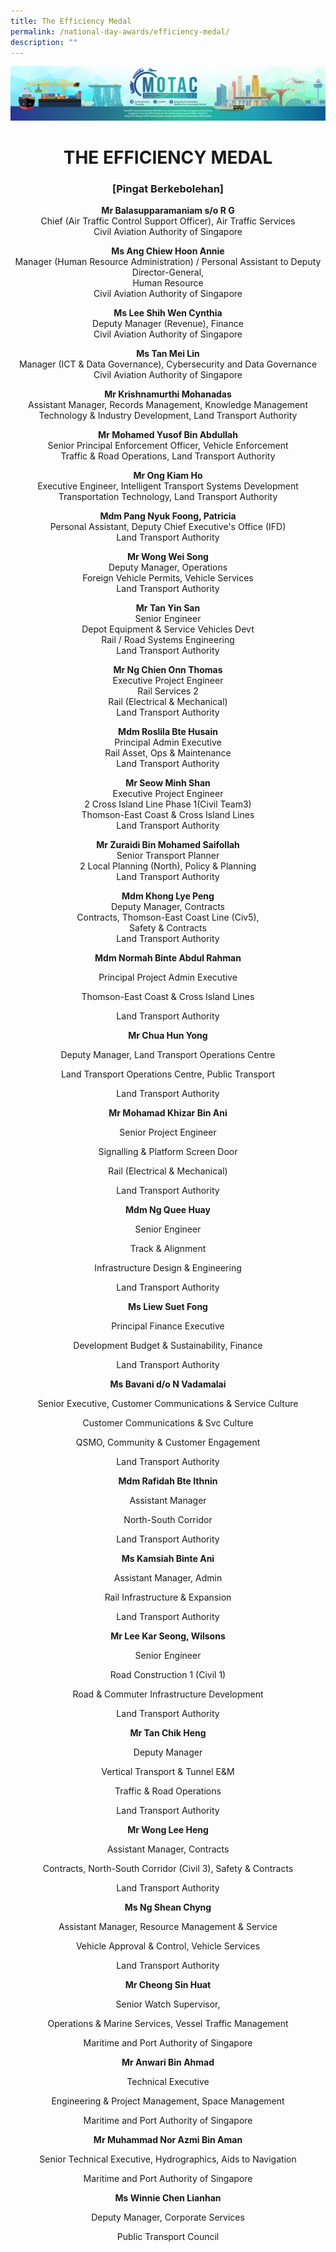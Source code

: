 ```yaml
---
title: The Efficiency Medal
permalink: /national-day-awards/efficiency-medal/
description: ""
---
```

![](/images/hero.png)

<center>
<h1>THE EFFICIENCY MEDAL</h1>
<h3>[Pingat Berkebolehan]</h3>
<p>
  <strong>Mr Balasupparamaniam s/o R G</strong>
  <br> Chief (Air Traffic Control Support Officer), Air Traffic Services <br> Civil Aviation Authority of Singapore
</p>
<p>
  <strong>Ms Ang Chiew Hoon Annie</strong>
  <br> Manager (Human Resource Administration) / Personal Assistant to Deputy Director-General, <br> Human Resource <br> Civil Aviation Authority of Singapore
</p>
<p>
  <strong>Ms Lee Shih Wen Cynthia</strong>
  <br> Deputy Manager (Revenue), Finance <br> Civil Aviation Authority of Singapore
</p>
<p>
  <strong>Ms Tan Mei Lin</strong>
  <br> Manager (ICT &amp; Data Governance), Cybersecurity and Data Governance <br> Civil Aviation Authority of Singapore
</p>
<p>
  <strong>Mr Krishnamurthi Mohanadas</strong>
  <br> Assistant Manager, Records Management, Knowledge Management <br> Technology &amp; Industry Development, Land Transport Authority
</p>
<p>
  <strong>Mr Mohamed Yusof Bin Abdullah</strong>
  <br> Senior Principal Enforcement Officer, Vehicle Enforcement <br> Traffic &amp; Road Operations, Land Transport Authority
</p>
<p>
  <strong>Mr Ong Kiam Ho</strong>
  <br> Executive Engineer, Intelligent Transport Systems Development <br> Transportation Technology, Land Transport Authority
</p>
<p>
  <strong>Mdm Pang Nyuk Foong, Patricia</strong>
  <br> Personal Assistant, Deputy Chief Executive's Office (IFD) <br> Land Transport Authority
</p>
<p>
  <strong>Mr Wong Wei Song</strong>
  <br> Deputy Manager, Operations <br> Foreign Vehicle Permits, Vehicle Services <br> Land Transport Authority
</p>
<p>
  <strong>Mr Tan Yin San</strong>
  <br> Senior Engineer <br> Depot Equipment &amp; Service Vehicles Devt <br> Rail / Road Systems Engineering <br> Land Transport Authority
</p>
<p>
  <strong>Mr Ng Chien Onn Thomas</strong>
  <br> Executive Project Engineer <br> Rail Services 2 <br> Rail (Electrical &amp; Mechanical) <br> Land Transport Authority
</p>
<p>
  <strong>Mdm Roslila Bte Husain</strong>
  <br> Principal Admin Executive <br> Rail Asset, Ops &amp; Maintenance <br> Land Transport Authority
</p>
<p>
  <strong>Mr Seow Minh Shan</strong>
  <br> Executive Project Engineer <br> 2 Cross Island Line Phase 1(Civil Team3) <br> Thomson-East Coast &amp; Cross Island Lines <br> Land Transport Authority
</p>
<p>
  <strong>Mr Zuraidi Bin Mohamed Saifollah</strong>
  <br> Senior Transport Planner <br> 2 Local Planning (North), Policy &amp; Planning <br> Land Transport Authority
</p>
<p>
  <strong>Mdm Khong Lye Peng</strong>
  <br> Deputy Manager, Contracts <br> Contracts, Thomson-East Coast Line (Civ5), <br> Safety &amp; Contracts <br> Land Transport Authority
</p>
<p>
  <strong>Mdm Normah Binte Abdul Rahman</strong>
</p>
<p>Principal Project Admin Executive</p>
<p>Thomson-East Coast &amp; Cross Island Lines</p>
<p>Land Transport Authority</p>
<p>
  <strong>Mr Chua Hun Yong</strong>
</p>
<p>Deputy Manager, Land Transport Operations Centre</p>
<p>Land Transport Operations Centre, Public Transport</p>
<p>Land Transport Authority</p>
<p>
  <strong>Mr Mohamad Khizar Bin Ani</strong>
</p>
<p>Senior Project Engineer</p>
<p>Signalling &amp; Platform Screen Door</p>
<p>Rail (Electrical &amp; Mechanical)</p>
<p>Land Transport Authority</p>
<p>
  <strong>Mdm Ng Quee Huay</strong>
</p>
<p>Senior Engineer</p>
<p>Track &amp; Alignment</p>
<p>Infrastructure Design &amp; Engineering</p>
<p>Land Transport Authority</p>
<p>
  <strong>Ms Liew Suet Fong</strong>
</p>
<p>Principal Finance Executive</p>
<p>Development Budget &amp; Sustainability, Finance</p>
<p>Land Transport Authority</p>
<p>
  <strong>Ms Bavani d/o N Vadamalai</strong>
</p>
<p>Senior Executive, Customer Communications &amp; Service Culture</p>
<p>Customer Communications &amp; Svc Culture</p>
<p>QSMO, Community &amp; Customer Engagement</p>
<p>Land Transport Authority</p>
<p>
  <strong>Mdm Rafidah Bte Ithnin</strong>
</p>
<p>Assistant Manager</p>
<p>North-South Corridor</p>
<p>Land Transport Authority</p>
<p>
  <strong>Ms Kamsiah Binte Ani</strong>
</p>
<p>Assistant Manager, Admin</p>
<p>Rail Infrastructure &amp; Expansion</p>
<p>Land Transport Authority</p>
	
<p>
  <strong>Mr Lee Kar Seong, Wilsons</strong>
</p>
<p>Senior Engineer</p>
<p>Road Construction 1 (Civil 1)</p>
<p>Road &amp; Commuter Infrastructure Development</p>
<p>Land Transport Authority</p>
<p>
  <strong>Mr Tan Chik Heng</strong>
</p>
<p>Deputy Manager</p>
<p>Vertical Transport &amp; Tunnel E&amp;M</p>
<p>Traffic &amp; Road Operations</p>
<p>Land Transport Authority</p>
<p>
  <strong>Mr Wong Lee Heng</strong>
</p>
<p>Assistant Manager, Contracts</p>
<p>Contracts, North-South Corridor (Civil 3), Safety &amp; Contracts</p>
<p>Land Transport Authority</p>
<p>
  <strong>Ms Ng Shean Chyng</strong>
</p>
<p>Assistant Manager, Resource Management &amp; Service</p>
<p>Vehicle Approval &amp; Control, Vehicle Services</p>
<p>Land Transport Authority</p>
<p>
  <strong>Mr Cheong Sin Huat</strong>
</p>
<p>Senior Watch Supervisor,</p>
<p>Operations &amp; Marine Services, Vessel Traffic Management</p>
<p>Maritime and Port Authority of Singapore</p>
<p>
  <strong>Mr Anwari Bin Ahmad</strong>
</p>
<p>Technical Executive</p>
<p>Engineering &amp; Project Management, Space Management</p>
<p>Maritime and Port Authority of Singapore</p>
<p>
  <strong>Mr Muhammad Nor Azmi Bin Aman</strong>
</p>
<p>Senior Technical Executive, Hydrographics, Aids to Navigation</p>
<p>Maritime and Port Authority of Singapore</p>
<p>
  <strong>Ms Winnie Chen Lianhan</strong>
</p>
<p>Deputy Manager, Corporate Services</p>
<p>Public Transport Council</p>
</center>